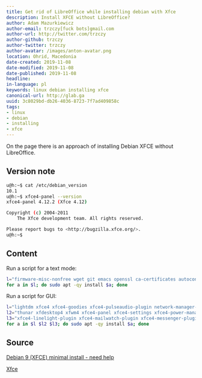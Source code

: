 ```yaml
---
title: Get rid of LibreOffice while installing debian with Xfce
description: Install XFCE without LibreOffice?
author: Adam Mazurkiewicz
author-email: trzczy[fuck bots]gmail.com
author-url: http://twitter.com/trzczy
author-github: trzczy
author-twitter: trzczy
author-avatar: /images/anton-avatar.png
location: Ohrid, Macedonia
date-created: 2019-11-08
date-modified: 2019-11-08
date-published: 2019-11-08
headline:
in-language: pl
keywords: linux debian installing xfce
canonical-url: http://glab.ga
uuid: 3c8029bd-db26-4036-8723-7f7ad409858c
tags:
- linux
- debian
- installing
- xfce
---
```


On the page there is an approach of installing Debian XFCE without LibreOffice.

## Version note

```bash
u@h:~$ cat /etc/debian_version
10.1
u@h:~$ xfce4-panel --version
xfce4-panel 4.12.2 (Xfce 4.12)

Copyright (c) 2004-2011
	The Xfce development team. All rights reserved.

Please report bugs to <http://bugzilla.xfce.org/>.
u@h:~$
```

## Content

Run a script for a text mode:

```bash
l="firmware-misc-nonfree wget git emacs openssl ca-certificates autoconf automake libtool texinfo build-essential ufw gufw dnsutils gvfs sox fping hplip bind-utils dns-utils firmware-atheros gdebi xournal gparted dirmngr mbr isohybrid syslinux-utils ntfs-3g openjdk-11-jdk software-properties-common markdown"
for a in $l; do sudo apt -qy install $a; done 
```
Run a script for GUI:

```bash
l="lightdm xfce4 xfce4-goodies xfce4-pulseaudio-plugin network-manager-gnome evince"
l2="thunar xfdesktop4 xfwm4 xfce4-panel xfce4-settings xfce4-power-manager xfce4-session xfconf xfce4-notifyd mousepad ristretto xfce4-taskmanager xfce4-screenshooter xfce4-terminal xfce4-notes xfce4-goodies xfce4-appfinder xfce4-clipman xfwm4-themes xfburn orage xfce4-whiskermenu-plugin xfce4-indicator-plugin xfce4-pulseaudio-plugin xfce4-battery-plugin xfce4-power-manager-plugins xfce4-clipman-plugin xfce4-datetime-plugin xfce4-genmon-plugin"
l3="xfce4-linelight-plugin xfce4-mailwatch-plugin xfce4-messenger-plugin xfce4-mount-plugin xfce4-mpc-plugin xfce4-netload-plugin xfce4-notes-plugin xfce4-places-plugin xfce4-quicklauncher-plugin xfce4-radio-plugin xfce4-screenshooter-plugin xfce4-sensors-plugin xfce4-smartbookmark-plugin xfce4-systemload-plugin xfce4-timer-plugin xfce4-verve-plugin xfce4-wavelan-plugin xfce4-weather-plugin xfce4-wmdock-plugin xfce4-xkb-plugin xfce4-cpufreq-plugin xfce4-cpugraph-plugin xfce4-dict xfce4-diskperf-plugin xfce4-equake-plugin xfce4-fsguard-plugin xfce4-hdaps"
for a in $l $l2 $l3; do sudo apt -qy install $a; done
```


## Source

[Debian 9 (XFCE) minimal install - need help](https://www.reddit.com/r/debian/comments/7mqyll/debian_9_xfce_minimal_install_need_help/)



[Xfce](https://wiki.debian.org/Xfce)

